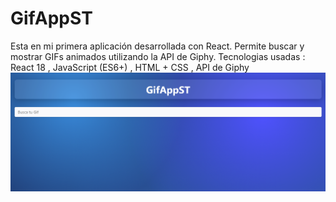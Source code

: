 # GifAppST
Esta en mi primera aplicación desarrollada con React. Permite buscar y mostrar GIFs animados utilizando la API de Giphy.
Tecnologias usadas : React 18 , JavaScript (ES6+) , HTML + CSS  , API de Giphy
![Vista previa de GifAppST](./assets/gifapp-preview.jpg)


